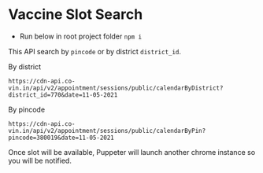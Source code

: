 # Vaccine Slot Search

- Run below in root project folder
  `npm i`

This API search by `pincode` or by district `district_id`.

By district

`https://cdn-api.co-vin.in/api/v2/appointment/sessions/public/calendarByDistrict?district_id=770&date=11-05-2021`

By pincode

`https://cdn-api.co-vin.in/api/v2/appointment/sessions/public/calendarByPin?pincode=380019&date=11-05-2021`

Once slot will be available, Puppeter will launch another chrome instance so you will be notified.


